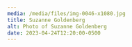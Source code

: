 ```yaml
---
media: /media/files/img-0046-x1080.jpg
title: Suzanne Goldenberg
alt: Photo of Suzanne Goldenberg
date: 2023-04-24T12:20:00-0500
---
```

